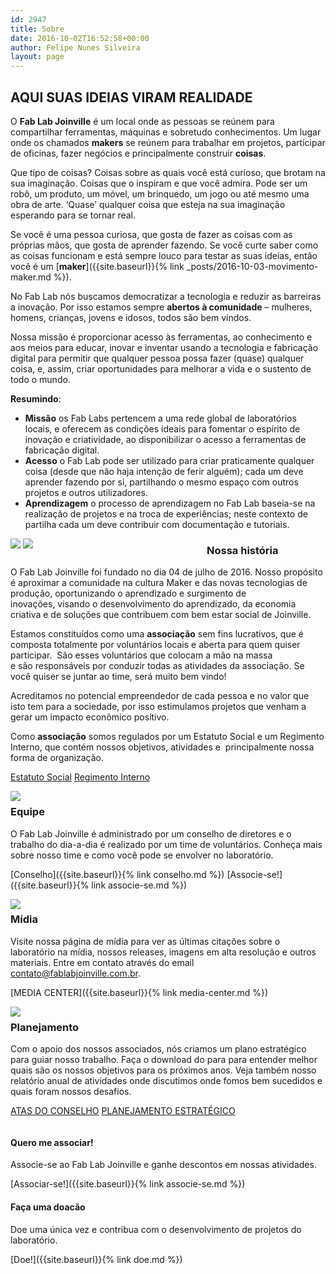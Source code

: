 ```yaml
---
id: 2947
title: Sobre
date: 2016-10-02T16:52:58+00:00
author: Felipe Nunes Silveira
layout: page
---
```

## AQUI SUAS IDEIAS VIRAM REALIDADE

O **Fab Lab Joinville** é um local onde as pessoas se reúnem para compartilhar
ferramentas, máquinas e sobretudo conhecimentos. Um lugar onde os chamados
**makers** se reúnem para trabalhar em projetos, participar de oficinas, fazer
negócios e principalmente construir **coisas**.

Que tipo de coisas? Coisas sobre as quais você está curioso, que brotam na sua
imaginação. Coisas que o inspiram e que você admira. Pode ser um robô, um
produto, um móvel, um brinquedo, um jogo ou até mesmo uma obra de arte. ‘Quase’
qualquer coisa que esteja na sua imaginação esperando para se tornar real.

Se você é uma pessoa curiosa, que gosta de fazer as coisas com as próprias
mãos, que gosta de aprender fazendo. Se você curte saber como as coisas
funcionam e está sempre louco para testar as suas ideias, então você é um
[**maker**]({{site.baseurl}}{% link _posts/2016-10-03-movimento-maker.md %}).

No Fab Lab nós buscamos democratizar a tecnologia e reduzir as barreiras a
inovação. Por isso estamos sempre **abertos à comunidade** &ndash; mulheres,
homens, crianças, jovens e idosos, todos são bem vindos.

Nossa missão é proporcionar acesso às ferramentas, ao conhecimento e aos meios
para educar, inovar e inventar usando a tecnologia e fabricação digital para
permitir que qualquer pessoa possa fazer (quase) qualquer coisa, e, assim,
criar oportunidades para melhorar a vida e o sustento de todo o mundo.

**Resumindo**:

- **Missão** os Fab Labs pertencem a uma rede global de laboratórios locais, e
oferecem as condições ideais para fomentar o espírito de inovação e
criatividade, ao disponibilizar o acesso a ferramentas de fabricação digital.
- **Acesso** o Fab Lab pode ser utilizado para criar praticamente qualquer
coisa (desde que não haja intenção de ferir alguém); cada um deve aprender
fazendo por si, partilhando o mesmo espaço com outros projetos e outros
utilizadores.
- **Aprendizagem** o processo de aprendizagem no Fab Lab baseia-se na
realização de projetos e na troca de experiências; neste contexto de partilha
cada um deve contribuir com documentação e tutoriais.

<div style="clear: both"></div>
<div style="float: left; width: 300px; margin-right: 1em">
<img src="{{site.baseurl}}/uploads/2016/10/conselho-300x185.jpg">
<img src="{{site.baseurl}}/uploads/2016/10/centroXV-300x214.jpg">
</div>

### Nossa história

O Fab Lab Joinville foi fundado no dia 04 de julho de 2016. Nosso propósito é
aproximar a comunidade na cultura Maker e das novas tecnologias de produção,
oportunizando o aprendizado e surgimento de inovações, visando o
desenvolvimento do aprendizado, da economia criativa e de soluções que
contribuem com bem estar social de Joinville.

Estamos constituídos como uma **associação** sem fins lucrativos, que é
composta totalmente por voluntários locais e aberta para quem quiser
participar.  São esses voluntários que colocam a mão na massa
e são responsáveis por conduzir todas as atividades da associação. Se você
quiser se juntar ao time, será muito bem vindo!

Acreditamos no potencial empreendedor de cada pessoa e no valor que isto tem
para a sociedade, por isso estimulamos projetos que venham a gerar um impacto
econômico positivo.

Como **associação** somos regulados por um Estatuto Social e um Regimento
Interno, que contém nossos objetivos, atividades e  principalmente nossa forma
de
organização.

[Estatuto Social](http://bit.ly/fablabjoinville-estatuto)
[Regimento Interno](http://bit.ly/fablabjoinville-regimento)


<div style="clear: both"></div>
<div style="float: left; width: 300px; margin-right: 1em">
<img src="{{site.baseurl}}/uploads/2016/10/reuniao-300x225.jpg">
</div>

### Equipe

O Fab Lab Joinville é administrado por um conselho de diretores e o trabalho do
dia-a-dia é realizado por um time de voluntários. Conheça mais sobre nosso time
e como você pode se envolver no laboratório.

[Conselho]({{site.baseurl}}{% link conselho.md %})
[Associe-se!]({{site.baseurl}}{% link associe-se.md %})

<div style="clear: both"></div>
<div style="float: left; width: 300px; margin-right: 1em">
<img src="{{site.baseurl}}/uploads/2017/02/Fab_Lab_Joinville_editada-300x200.jpg">
</div>

### Mídia

Visite nossa página de mídia para ver as últimas citações sobre o laboratório
na mídia, nossos releases, imagens em alta resolução e outros materiais. Entre
em contato através do email <contato@fablabjoinville.com.br>.

[MEDIA CENTER]({{site.baseurl}}{% link media-center.md %})


<div style="clear: both"></div>
<div style="float: left; width: 300px; margin-right: 1em">
<img src="{{site.baseurl}}/uploads/2016/06/13438934_10206395825190043_624591755915248593_n-300x224.jpg">
</div>

### Planejamento

Com o apoio dos nossos associados, nós criamos um plano estratégico para guiar
nosso trabalho. Faça o download do para para entender melhor quais são os
nossos objetivos para os próximos anos. Veja também nosso relatório anual de
atividades onde discutimos onde fomos bem sucedidos e quais foram nossos
desafios.

[ATAS DO CONSELHO](http://bit.ly/fablabjoinville-atas)
[PLANEJAMENTO ESTRATÉGICO](http://bit.ly/fablabjoinville-projeto)

<div style="clear: both"></div>

#### Quero me associar!

Associe-se ao Fab Lab Joinville e ganhe descontos em nossas atividades.

[Associar-se!]({{site.baseurl}}{% link associe-se.md %})

#### Faça uma doacão

Doe uma única vez e contribua com o desenvolvimento de projetos do laboratório.

[Doe!]({{site.baseurl}}{% link doe.md %})

